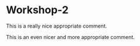 # Workshop-2

This is a really nice appropriate comment.

This is an even nicer and more appropriate comment.
